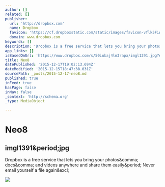```yaml
---
author: []
related: []
publisher:
  url: 'http://dropbox.com'
  name: Dropbox
  favicon: 'https://cf.dropboxstatic.com/static/images/favicon-vflk5FiAC.ico'
  domain: www.dropbox.com
keywords: []
description: 'Dropbox is a free service that lets you bring your photos, docs, and videos anywhere and share them easily. Never email yourself a file again!'
app_links: []
isBasedOnUrl: 'https://www.dropbox.com/s/50iubaj4ln3rapa/imgl1391.jpg?dl=0'
title: Neo8
datePublished: '2015-12-17T19:02:13.694Z'
dateModified: '2015-12-15T18:47:38.031Z'
sourcePath: _posts/2015-12-17-neo8.md
published: true
inFeed: true
hasPage: false
inNav: false
_context: 'http://schema.org'
_type: MediaObject

---
```

# Neo8

<article style=""><h1>imgl1391&amp;period;jpg</h1><p>Dropbox is a free service that lets you bring your photos&amp;comma; docs&amp;comma; and videos anywhere and share them easily&amp;period; Never email yourself a file again&amp;excl;</p><img src="https://photos-5.dropbox.com/t/2/AAD15aMtynoFe6OXaR_gDUC8vvGSgWuPPhJKTBaCM6VbIA/12/20752582/jpeg/1024x768/2/_/0/4/imgl1391.jpg/CMbR8gkgASACIAQgBSAHKAIoBw/50iubaj4ln3rapa/AAAPpcQRlWzpd59_LHFwXSuWa/imgl1391.jpg" /></article>